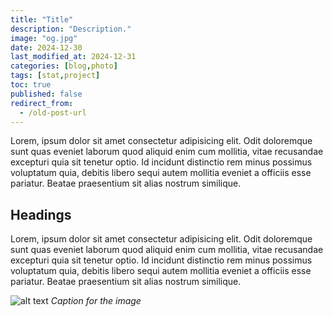 ```yaml
---
title: "Title"
description: "Description."
image: "og.jpg"
date: 2024-12-30
last_modified_at: 2024-12-31
categories: [blog,photo]
tags: [stat,project]
toc: true
published: false
redirect_from:
  - /old-post-url
---
```


Lorem, ipsum dolor sit amet consectetur adipisicing elit. Odit doloremque sunt quas eveniet laborum quod aliquid enim cum mollitia, vitae recusandae excepturi quia sit tenetur optio. Id incidunt distinctio rem minus possimus voluptatum quia, debitis libero sequi autem mollitia eveniet a officiis esse pariatur. Beatae praesentium sit alias nostrum similique. 

## Headings
Lorem, ipsum dolor sit amet consectetur adipisicing elit. Odit doloremque sunt quas eveniet laborum quod aliquid enim cum mollitia, vitae recusandae excepturi quia sit tenetur optio. Id incidunt distinctio rem minus possimus voluptatum quia, debitis libero sequi autem mollitia eveniet a officiis esse pariatur. Beatae praesentium sit alias nostrum similique. 

![alt text](someimage.jpg)
*Caption for the image*

